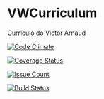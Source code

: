 # VWCurriculum

Currículo do Victor Arnaud

[![Code Climate](https://codeclimate.com/github/VWApplications/VWCurriculum/badges/gpa.svg)](https://codeclimate.com/github/VWApplications/VWCurriculum)

[![Coverage Status](https://coveralls.io/repos/github/VWApplications/VWCurriculum/badge.svg?branch=master)](https://coveralls.io/github/VWApplications/VWCurriculum?branch=master)

[![Issue Count](https://codeclimate.com/github/VWApplications/VWCurriculum/badges/issue_count.svg)](https://codeclimate.com/github/VWApplications/VWCurriculum)

[![Build Status](https://travis-ci.org/VWApplications/VWCurriculum.svg?branch=master)](https://travis-ci.org/VWApplications/VWCurriculum)
